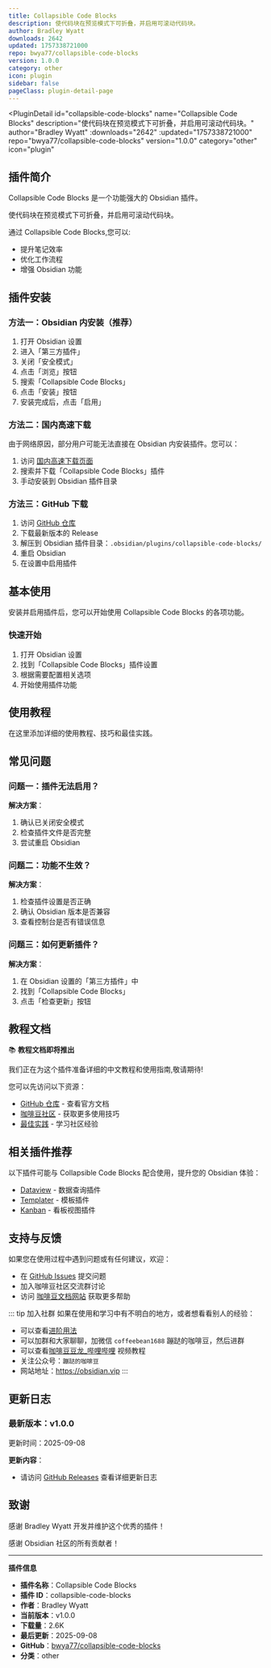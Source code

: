 ```yaml
---
title: Collapsible Code Blocks
description: 使代码块在预览模式下可折叠，并启用可滚动代码块。
author: Bradley Wyatt
downloads: 2642
updated: 1757338721000
repo: bwya77/collapsible-code-blocks
version: 1.0.0
category: other
icon: plugin
sidebar: false
pageClass: plugin-detail-page
---
```


<PluginDetail
  id="collapsible-code-blocks"
  name="Collapsible Code Blocks"
  description="使代码块在预览模式下可折叠，并启用可滚动代码块。"
  author="Bradley Wyatt"
  :downloads="2642"
  :updated="1757338721000"
  repo="bwya77/collapsible-code-blocks"
  version="1.0.0"
  category="other"
  icon="plugin"
>

<!-- AUTO_GENERATED_START -->
## 插件简介

Collapsible Code Blocks 是一个功能强大的 Obsidian 插件。

使代码块在预览模式下可折叠，并启用可滚动代码块。

通过 Collapsible Code Blocks,您可以:

- 提升笔记效率
- 优化工作流程
- 增强 Obsidian 功能

<!-- AUTO_GENERATED_END -->

<!-- AUTO_GENERATED_START -->
## 插件安装

### 方法一：Obsidian 内安装（推荐）

1. 打开 Obsidian 设置
2. 进入「第三方插件」
3. 关闭「安全模式」
4. 点击「浏览」按钮
5. 搜索「Collapsible Code Blocks」
6. 点击「安装」按钮
7. 安装完成后，点击「启用」

### 方法二：国内高速下载

由于网络原因，部分用户可能无法直接在 Obsidian 内安装插件。您可以：

1. 访问 [国内高速下载页面](/zh/documentation/obsidian-plugins-download.html)
2. 搜索并下载「Collapsible Code Blocks」插件
3. 手动安装到 Obsidian 插件目录

### 方法三：GitHub 下载

1. 访问 [GitHub 仓库](https://github.com/bwya77/collapsible-code-blocks)
2. 下载最新版本的 Release
3. 解压到 Obsidian 插件目录：`.obsidian/plugins/collapsible-code-blocks/`
4. 重启 Obsidian
5. 在设置中启用插件

## 基本使用

安装并启用插件后，您可以开始使用 Collapsible Code Blocks 的各项功能。

### 快速开始

1. 打开 Obsidian 设置
2. 找到「Collapsible Code Blocks」插件设置
3. 根据需要配置相关选项
4. 开始使用插件功能

<!-- AUTO_GENERATED_END -->

<!-- CUSTOM_CONTENT_START:tutorial -->
## 使用教程

在这里添加详细的使用教程、技巧和最佳实践。

<!-- CUSTOM_CONTENT_END:tutorial -->

<!-- SHARED_CONTENT_START -->
## 常见问题

### 问题一：插件无法启用？

**解决方案**：
1. 确认已关闭安全模式
2. 检查插件文件是否完整
3. 尝试重启 Obsidian

### 问题二：功能不生效？

**解决方案**：
1. 检查插件设置是否正确
2. 确认 Obsidian 版本是否兼容
3. 查看控制台是否有错误信息

### 问题三：如何更新插件？

**解决方案**：
1. 在 Obsidian 设置的「第三方插件」中
2. 找到「Collapsible Code Blocks」
3. 点击「检查更新」按钮

## 教程文档

📚 **教程文档即将推出**

我们正在为这个插件准备详细的中文教程和使用指南,敬请期待!

您可以先访问以下资源：
- [GitHub 仓库](https://github.com/bwya77/collapsible-code-blocks) - 查看官方文档
- [咖啡豆社区](/zh/bases/) - 获取更多使用技巧
- [最佳实践](/zh/best-practices/) - 学习社区经验

## 相关插件推荐

以下插件可能与 Collapsible Code Blocks 配合使用，提升您的 Obsidian 体验：

- [Dataview](/zh/plugins/dataview.html) - 数据查询插件
- [Templater](/zh/plugins/templater-obsidian.html) - 模板插件
- [Kanban](/zh/plugins/obsidian-kanban.html) - 看板视图插件

## 支持与反馈

如果您在使用过程中遇到问题或有任何建议，欢迎：

- 在 [GitHub Issues](https://github.com/bwya77/collapsible-code-blocks/issues) 提交问题
- 加入咖啡豆社区交流群讨论
- 访问 [咖啡豆文档网站](https://obsidian.vip) 获取更多帮助

::: tip 加入社群
如果在使用和学习中有不明白的地方，或者想看看别人的经验：
- 可以查看[进阶用法](/zh/advanced)
- 可以加群和大家聊聊，加微信 `coffeebean1688` 蹦跶的咖啡豆，然后进群
- 可以查看[咖啡豆豆龙_哔哩哔哩](https://space.bilibili.com/618777356) 视频教程
- 关注公众号：`蹦跶的咖啡豆`
- 网站地址：https://obsidian.vip
:::
<!-- SHARED_CONTENT_END -->

<!-- AUTO_GENERATED_START -->
## 更新日志

### 最新版本：v1.0.0

更新时间：2025-09-08

**更新内容**：
- 请访问 [GitHub Releases](https://github.com/bwya77/collapsible-code-blocks/releases) 查看详细更新日志

## 致谢

感谢 Bradley Wyatt 开发并维护这个优秀的插件！

感谢 Obsidian 社区的所有贡献者！

---

**插件信息**
- **插件名称**：Collapsible Code Blocks
- **插件 ID**：collapsible-code-blocks
- **作者**：Bradley Wyatt
- **当前版本**：v1.0.0
- **下载量**：2.6K
- **最后更新**：2025-09-08
- **GitHub**：[bwya77/collapsible-code-blocks](https://github.com/bwya77/collapsible-code-blocks)
- **分类**：other
<!-- AUTO_GENERATED_END -->

</PluginDetail>

